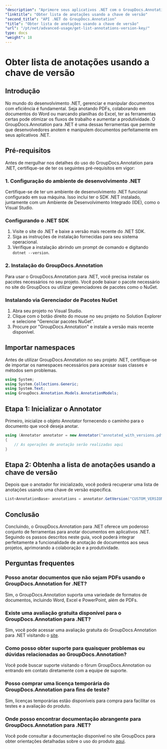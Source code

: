 ```yaml
---
"description": "Aprimore seus aplicativos .NET com o GroupDocs.Annotation para anotações perfeitas em documentos. Siga nosso guia passo a passo para uma integração eficaz."
"linktitle": "Obter lista de anotações usando a chave de versão"
"second_title": "API .NET do GroupDocs.Annotation"
"title": "Obter lista de anotações usando a chave de versão"
"url": "/pt/net/advanced-usage/get-list-annotations-version-key/"
type: docs
"weight": 18
---
```


# Obter lista de anotações usando a chave de versão

## Introdução
No mundo do desenvolvimento .NET, gerenciar e manipular documentos com eficiência é fundamental. Seja anotando PDFs, colaborando em documentos do Word ou marcando planilhas do Excel, ter as ferramentas certas pode otimizar os fluxos de trabalho e aumentar a produtividade. O GroupDocs.Annotation para .NET é uma dessas ferramentas que permite que desenvolvedores anotem e manipulem documentos perfeitamente em seus aplicativos .NET.
## Pré-requisitos
Antes de mergulhar nos detalhes do uso do GroupDocs.Annotation para .NET, certifique-se de ter os seguintes pré-requisitos em vigor:
### 1. Configuração do ambiente de desenvolvimento .NET
Certifique-se de ter um ambiente de desenvolvimento .NET funcional configurado em sua máquina. Isso inclui ter o SDK .NET instalado, juntamente com um Ambiente de Desenvolvimento Integrado (IDE), como o Visual Studio.
### Configurando o .NET SDK
1. Visite o site do .NET e baixe a versão mais recente do .NET SDK.
2. Siga as instruções de instalação fornecidas para seu sistema operacional.
3. Verifique a instalação abrindo um prompt de comando e digitando `dotnet --version`.
### 2. Instalação do GroupDocs.Annotation
Para usar o GroupDocs.Annotation para .NET, você precisa instalar os pacotes necessários no seu projeto. Você pode baixar o pacote necessário no site do GroupDocs ou utilizar gerenciadores de pacotes como o NuGet.
### Instalando via Gerenciador de Pacotes NuGet
1. Abra seu projeto no Visual Studio.
2. Clique com o botão direito do mouse no seu projeto no Solution Explorer e selecione "Gerenciar pacotes NuGet".
3. Procure por "GroupDocs.Annotation" e instale a versão mais recente disponível.

## Importar namespaces
Antes de utilizar GroupDocs.Annotation no seu projeto .NET, certifique-se de importar os namespaces necessários para acessar suas classes e métodos sem problemas.
```csharp
using System;
using System.Collections.Generic;
using System.Text;
using GroupDocs.Annotation.Models.AnnotationModels;
```
## Etapa 1: Inicializar o Annotator
Primeiro, inicialize o objeto Annotator fornecendo o caminho para o documento que você deseja anotar.
```csharp
using (Annotator annotator = new Annotator("annotated_with_versions.pdf"))
{
    // As operações de anotação serão realizadas aqui
}
```
## Etapa 2: Obtenha a lista de anotações usando a chave de versão
Depois que o anotador for inicializado, você poderá recuperar uma lista de anotações usando uma chave de versão específica.
```csharp
List<AnnotationBase> annotations = annotator.GetVersion("CUSTOM_VERSION");
```

## Conclusão
Concluindo, o GroupDocs.Annotation para .NET oferece um poderoso conjunto de ferramentas para anotar documentos em aplicativos .NET. Seguindo os passos descritos neste guia, você poderá integrar perfeitamente a funcionalidade de anotação de documentos aos seus projetos, aprimorando a colaboração e a produtividade.
## Perguntas frequentes
### Posso anotar documentos que não sejam PDFs usando o GroupDocs.Annotation for .NET?
Sim, o GroupDocs.Annotation suporta uma variedade de formatos de documentos, incluindo Word, Excel e PowerPoint, além de PDFs.
### Existe uma avaliação gratuita disponível para o GroupDocs.Annotation para .NET?
Sim, você pode acessar uma avaliação gratuita do GroupDocs.Annotation para .NET visitando o [site](https://releases.groupdocs.com/annotation/net/).
### Como posso obter suporte para quaisquer problemas ou dúvidas relacionadas ao GroupDocs.Annotation?
Você pode buscar suporte visitando o fórum GroupDocs.Annotation ou entrando em contato diretamente com a equipe de suporte.
### Posso comprar uma licença temporária do GroupDocs.Annotation para fins de teste?
Sim, licenças temporárias estão disponíveis para compra para facilitar os testes e a avaliação do produto.
### Onde posso encontrar documentação abrangente para GroupDocs.Annotation para .NET?
Você pode consultar a documentação disponível no site GroupDocs para obter orientações detalhadas sobre o uso do produto [aqui]( https://tutorials.groupdocs.com/annotation/net/).